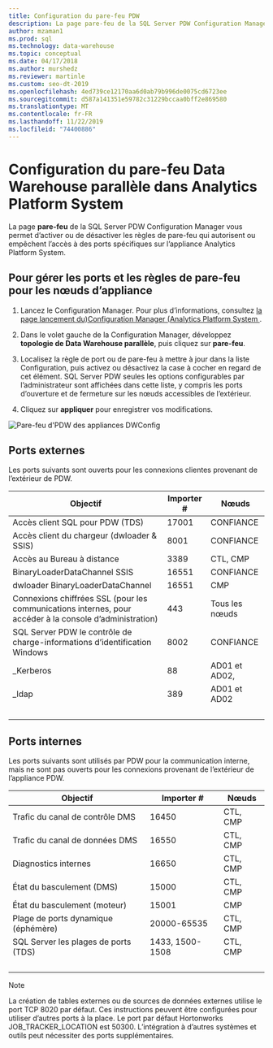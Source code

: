```yaml
---
title: Configuration du pare-feu PDW
description: La page pare-feu de la SQL Server PDW Configuration Manager vous permet d’activer ou de désactiver les règles de pare-feu qui autorisent ou empêchent l’accès à des ports spécifiques sur l’appliance Analytics Platform System.
author: mzaman1
ms.prod: sql
ms.technology: data-warehouse
ms.topic: conceptual
ms.date: 04/17/2018
ms.author: murshedz
ms.reviewer: martinle
ms.custom: seo-dt-2019
ms.openlocfilehash: 4ed739ce12170aa6d0ab79b996de0075cd6723ee
ms.sourcegitcommit: d587a141351e59782c31229bccaa0bff2e869580
ms.translationtype: MT
ms.contentlocale: fr-FR
ms.lasthandoff: 11/22/2019
ms.locfileid: "74400886"
---
```

# <a name="parallel-data-warehouse-firewall-configuration-in-analytics-platform-system"></a>Configuration du pare-feu Data Warehouse parallèle dans Analytics Platform System

La page **pare-feu** de la SQL Server PDW Configuration Manager vous permet d’activer ou de désactiver les règles de pare-feu qui autorisent ou empêchent l’accès à des ports spécifiques sur l’appliance Analytics Platform System.  
  
## <a name="to-manage-ports-and-firewall-rules-for-appliance-nodes"></a>Pour gérer les ports et les règles de pare-feu pour les nœuds d’appliance  
  
1.  Lancez le Configuration Manager. Pour plus d’informations, consultez [la page lancement du&#41;Configuration Manager &#40;Analytics Platform System ](launch-the-configuration-manager.md).  
  
2.  Dans le volet gauche de la Configuration Manager, développez **topologie de Data Warehouse parallèle**, puis cliquez sur **pare-feu**.  
  
3.  Localisez la règle de port ou de pare-feu à mettre à jour dans la liste Configuration, puis activez ou désactivez la case à cocher en regard de cet élément. SQL Server PDW seules les options configurables par l’administrateur sont affichées dans cette liste, y compris les ports d’ouverture et de fermeture sur les nœuds accessibles de l’extérieur.  
  
4.  Cliquez sur **appliquer** pour enregistrer vos modifications.  
  
![Pare-feu d'PDW des appliances DWConfig](./media/pdw-firewall-configuration/SQL_Server_PDW_DWConfig_ApplPDWFirewall.png "SQL_Server_PDW_DWConfig_ApplPDWFirewall")  
  
## <a name="external-ports"></a>Ports externes  
Les ports suivants sont ouverts pour les connexions clientes provenant de l’extérieur de PDW.  
  
|Objectif|Importer #|Nœuds|  
|-----------|-----------|---------|  
|Accès client SQL pour PDW (TDS)|17001|CONFIANCE|  
|Accès client du chargeur (dwloader & SSIS)|8001|CONFIANCE|  
|Accès au Bureau à distance|3389|CTL, CMP|  
|BinaryLoaderDataChannel SSIS|16551|CONFIANCE|  
|dwloader BinaryLoaderDataChannel|16551|CMP|  
|Connexions chiffrées SSL (pour les communications internes, pour accéder à la console d’administration)|443|Tous les nœuds|  
|SQL Server PDW le contrôle de charge-informations d’identification Windows|8002|CONFIANCE|  
|_Kerberos|88|AD01 et AD02,|  
|_ldap|389|AD01 et AD02|  
| &nbsp; | &nbsp; | &nbsp; |
  
## <a name="internal-ports"></a>Ports internes  
Les ports suivants sont utilisés par PDW pour la communication interne, mais ne sont pas ouverts pour les connexions provenant de l’extérieur de l’appliance PDW.  
  
|Objectif|Importer #|Nœuds|  
|-----------|-----------|---------|  
|Trafic du canal de contrôle DMS|16450|CTL, CMP|  
|Trafic du canal de données DMS|16550|CTL, CMP|  
|Diagnostics internes|16650|CTL, CMP|  
|État du basculement (DMS)|15000|CTL, CMP|  
|État du basculement (moteur)|15001|CMP|  
|Plage de ports dynamique (éphémère)|20000-65535|CTL, CMP|  
|SQL Server les plages de ports (TDS)|1433, 1500-1508|CTL, CMP|  
| &nbsp; | &nbsp; | &nbsp; |
  
> [!NOTE]  
> La création de tables externes ou de sources de données externes utilise le port TCP 8020 par défaut. Ces instructions peuvent être configurées pour utiliser d’autres ports à la place. Le port par défaut Hortonworks JOB_TRACKER_LOCATION est 50300. L’intégration à d’autres systèmes et outils peut nécessiter des ports supplémentaires.  
  
<!-- MISSING LINKS ## See Also  
[HDInsight Firewall Configuration &#40;Analytics Platform System&#41;](hdinsight-firewall-configuration.md)
-->
  
